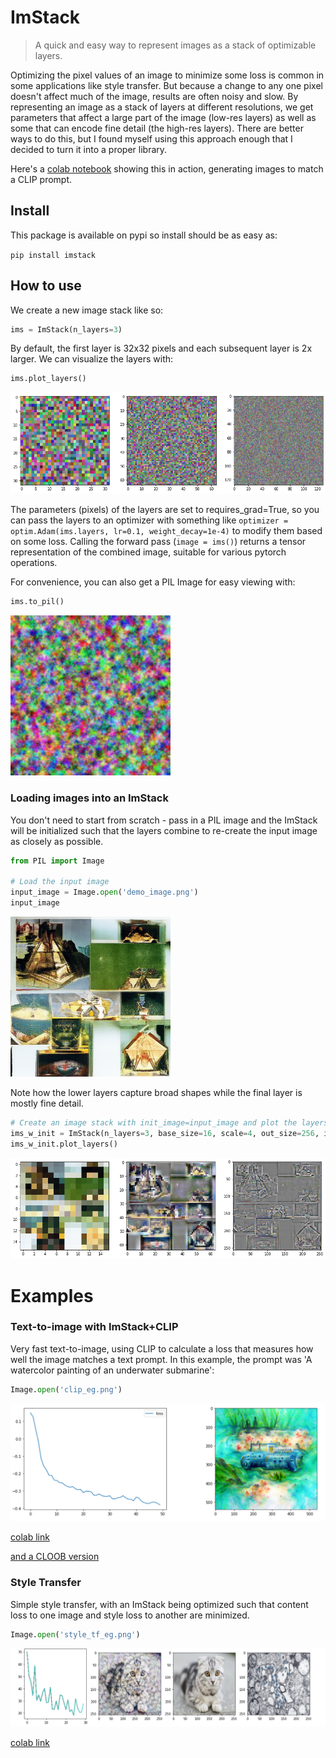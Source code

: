 # ImStack
> A quick and easy way to represent images as a stack of optimizable layers.


Optimizing the pixel values of an image to minimize some loss is common in some applications like style transfer. But because a change to any one pixel doesn't affect much of the image, results are often noisy and slow. By representing an image as a stack of layers at different resolutions, we get parameters that affect a large part of the image (low-res layers) as well as some that can encode fine detail (the high-res layers). There are better ways to do this, but I found myself using this approach enough that I decided to turn it into a proper library. 

Here's a [colab notebook](https://colab.research.google.com/drive/10gSIlqRGom18kl8NZSytyWYciej8H46N?usp=sharing) showing this in action, generating images to match a CLIP prompt.

## Install

This package is available on pypi so install should be as easy as:

`pip install imstack`

## How to use

We create a new image stack like so:

```python
ims = ImStack(n_layers=3)
```

By default, the first layer is 32x32 pixels and each subsequent layer is 2x larger. We can visualize the layers with:

```python
ims.plot_layers()
```


    
![png](docs/images/output_7_0.png)
    


The parameters (pixels) of the layers are set to requires_grad=True, so you can pass the layers to an optimizer with something like `optimizer = optim.Adam(ims.layers, lr=0.1, weight_decay=1e-4)` to modify them based on some loss. Calling the forward pass (`image = ims()`) returns a tensor representation of the combined image, suitable for various pytorch operations. 

For convenience, you can also get a PIL Image for easy viewing with:

```python
ims.to_pil()
```




    
![png](docs/images/output_9_0.png)
    



### Loading images into an ImStack

You don't need to start from scratch - pass in a PIL image and the ImStack will be initialized such that the layers combine to re-create the input image as closely as possible.

```python
from PIL import Image

# Load the input image
input_image = Image.open('demo_image.png')
input_image
```




    
![png](docs/images/output_12_0.png)
    



Note how the lower layers capture broad shapes while the final layer is mostly fine detail.

```python
# Create an image stack with init_image=input_image and plot the layers
ims_w_init = ImStack(n_layers=3, base_size=16, scale=4, out_size=256, init_image=input_image)
ims_w_init.plot_layers()
```


    
![png](docs/images/output_14_0.png)
    


# Examples

### Text-to-image with ImStack+CLIP
Very fast text-to-image, using CLIP to calculate a loss that measures how well the image matches a text prompt. In this example, the prompt was 'A watercolor painting of an underwater submarine':

```python
Image.open('clip_eg.png')
```




    
![png](docs/images/output_17_0.png)
    



[colab link](https://colab.research.google.com/drive/10gSIlqRGom18kl8NZSytyWYciej8H46N?usp=sharing)

[and a CLOOB version](https://colab.research.google.com/drive/1PAPb2PiGHxnPwF2JaYKFnE063vXJPRfu?usp=sharing)

### Style Transfer
Simple style transfer, with an ImStack being optimized such that content loss to one image and style loss to another are minimized.

```python
Image.open('style_tf_eg.png')
```




    
![png](docs/images/output_20_0.png)
    



[colab link](https://colab.research.google.com/drive/1Zh3OxXE0OWqwzrAhvUBX2VtRBgz87ahQ?usp=sharing)
